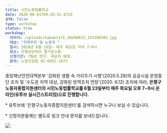 ```yaml
---
title: 시민노동법률학교
date: 2020-06-01T09:26:52.672Z
상태: false
type: workshop
status: true
workshop:
  이미지: /uploads/kakaotalk_20200622_155200385.jpg
  대상: "지역주민 및 노동자 "
  일시: 2020년 6월 16일~ 매주 화요일 저녁 7~9시
  장소: 은평상상허브 즐거운소통
  신청기간: 7월로 연기. 재공지 예정.
  문의: 노동인권팀 02-6952-1873
---
```

중앙재난안전대책본부 '강화된 생활 속 거리두기 시행'(2020.5.28)의 공공시설 운영중단 조치 및 '수도권 지역 대상, 강화된 방역조치 연장'(2020. 6.12) 조치에 따라, **은평구노동자종합지원센터의 시민노동법률학교를 6월 23일부터 매주 화요일 오후 7~9시 온라인(유투브 실시간스트리밍)으로 진행합니다.**

\* 유투브에 '은평구노동자종합지원센터'를 검색하시면 누구나 보실 수 있습니다. 

\* 신청자분들께는 별도로 링크 안내 문자를 보내드립니다.



![ ](/uploads/kakaotalk_20200622_155200385.jpg " ")